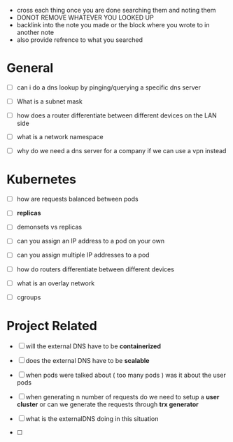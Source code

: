 
- cross each thing once you are done searching them and noting them
- DONOT REMOVE WHATEVER YOU LOOKED UP
- backlink into the note you made or the block where you wrote to in another note 
- also provide refrence to what you searched

# General 

- [ ] can i do a dns lookup by pinging/querying a specific dns server 
- [ ] What is a subnet mask 
- [ ] how does a router differentiate between different devices on the LAN side 
- [ ] what is a network namespace
- [ ] why do we need a dns server for a company if we can use a vpn instead



# Kubernetes
- [ ] how are requests balanced between pods
- [ ]  **replicas**
- [ ] demonsets vs replicas
- [ ] can you assign an IP address to a pod on your own
- [ ] can you assign multiple IP addresses to a pod
- [ ] how do routers differentiate between different devices 
- [ ] what is an overlay network
- [ ] cgroups 


# Project Related 

- [ ] will the external DNS have to be **containerized** 
- [ ] does the external DNS have to be **scalable** 

- [ ] when pods were talked about ( too many pods ) was it about the user pods 

- [ ] when generating n number of requests do we need to setup a **user cluster** or can we generate the requests through **trx generator** 
- [ ] what is the externalDNS doing in this situation
- [ ] 